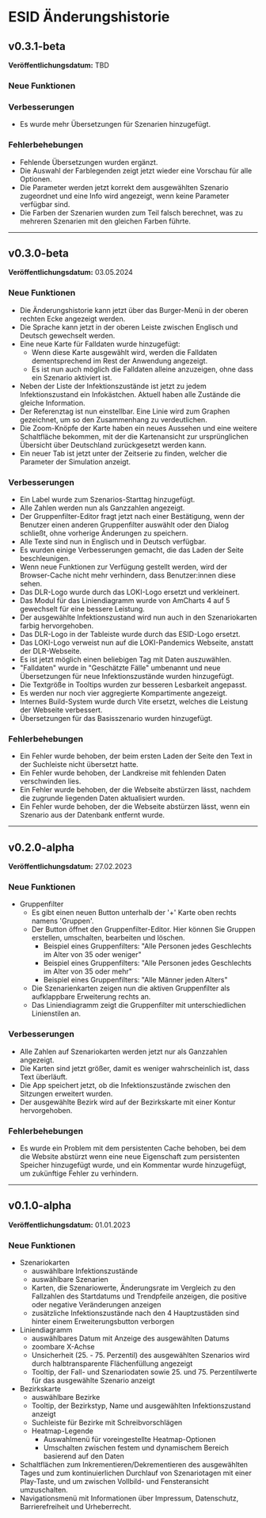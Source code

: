 <!--
SPDX-FileCopyrightText: 2024 German Aerospace Center (DLR)
SPDX-License-Identifier: CC-BY-4.0
-->

# ESID Änderungshistorie

## v0.3.1-beta

**Veröffentlichungsdatum:** TBD

### Neue Funktionen

### Verbesserungen

- Es wurde mehr Übersetzungen für Szenarien hinzugefügt.

### Fehlerbehebungen

- Fehlende Übersetzungen wurden ergänzt.
- Die Auswahl der Farblegenden zeigt jetzt wieder eine Vorschau für alle Optionen.
- Die Parameter werden jetzt korrekt dem ausgewählten Szenario zugeordnet und eine Info wird angezeigt, wenn keine Parameter verfügbar sind.
- Die Farben der Szenarien wurden zum Teil falsch berechnet, was zu mehreren Szenarien mit den gleichen Farben führte.

---

## v0.3.0-beta

**Veröffentlichungsdatum:** 03.05.2024

### Neue Funktionen

- Die Änderungshistorie kann jetzt über das Burger-Menü in der oberen rechten Ecke angezeigt werden.
- Die Sprache kann jetzt in der oberen Leiste zwischen Englisch und Deutsch gewechselt werden.
- Eine neue Karte für Falldaten wurde hinzugefügt:
  - Wenn diese Karte ausgewählt wird, werden die Falldaten dementsprechend im Rest der Anwendung angezeigt.
  - Es ist nun auch möglich die Falldaten alleine anzuzeigen, ohne dass ein Szenario aktiviert ist.
- Neben der Liste der Infektionszustände ist jetzt zu jedem Infektionszustand ein Infokästchen. Aktuell haben alle Zustände die gleiche Information.
- Der Referenztag ist nun einstellbar. Eine Linie wird zum Graphen gezeichnet, um so den Zusammenhang zu verdeutlichen.
- Die Zoom-Knöpfe der Karte haben ein neues Aussehen und eine weitere Schaltfläche bekommen, mit der die Kartenansicht zur ursprünglichen Übersicht über Deutschland zurückgesetzt werden kann.
- Ein neuer Tab ist jetzt unter der Zeitserie zu finden, welcher die Parameter der Simulation anzeigt.

### Verbesserungen

- Ein Label wurde zum Szenarios-Starttag hinzugefügt.
- Alle Zahlen werden nun als Ganzzahlen angezeigt.
- Der Gruppenfilter-Editor fragt jetzt nach einer Bestätigung, wenn der Benutzer einen anderen Gruppenfilter auswählt oder den Dialog schließt, ohne vorherige Änderungen zu speichern.
- Alle Texte sind nun in Englisch und in Deutsch verfügbar.
- Es wurden einige Verbesserungen gemacht, die das Laden der Seite beschleunigen.
- Wenn neue Funktionen zur Verfügung gestellt werden, wird der Browser-Cache nicht mehr verhindern, dass Benutzer:innen diese sehen.
- Das DLR-Logo wurde durch das LOKI-Logo ersetzt und verkleinert.
- Das Modul für das Liniendiagramm wurde von AmCharts 4 auf 5 gewechselt für eine bessere Leistung.
- Der ausgewählte Infektionszustand wird nun auch in den Szenariokarten farbig hervorgehoben.
- Das DLR-Logo in der Tableiste wurde durch das ESID-Logo ersetzt.
- Das LOKI-Logo verweist nun auf die LOKI-Pandemics Webseite, anstatt der DLR-Webseite.
- Es ist jetzt möglich einen beliebigen Tag mit Daten auszuwählen.
- "Falldaten" wurde in "Geschätzte Fälle" umbenannt und neue Übersetzungen für neue Infektionszustände wurden hinzugefügt.
- Die Textgröße in Tooltips wurden zur besseren Lesbarkeit angepasst.
- Es werden nur noch vier aggregierte Kompartimente angezeigt.
- Internes Build-System wurde durch Vite ersetzt, welches die Leistung der Webseite verbessert.
- Übersetzungen für das Basisszenario wurden hinzugefügt.

### Fehlerbehebungen

- Ein Fehler wurde behoben, der beim ersten Laden der Seite den Text in der Suchleiste nicht übersetzt hatte.
- Ein Fehler wurde behoben, der Landkreise mit fehlenden Daten verschwinden lies.
- Ein Fehler wurde behoben, der die Webseite abstürzen lässt, nachdem die zugrunde liegenden Daten aktualisiert wurden.
- Ein Fehler wurde behoben, der die Webseite abstürzen lässt, wenn ein Szenario aus der Datenbank entfernt wurde.

---

## v0.2.0-alpha

**Veröffentlichungsdatum:** 27.02.2023

### Neue Funktionen

- Gruppenfilter
  - Es gibt einen neuen Button unterhalb der '+' Karte oben rechts namens 'Gruppen'.
  - Der Button öffnet den Gruppenfilter-Editor. Hier können Sie Gruppen erstellen, umschalten, bearbeiten und löschen.
    - Beispiel eines Gruppenfilters: "Alle Personen jedes Geschlechts im Alter von 35 oder weniger"
    - Beispiel eines Gruppenfilters: "Alle Personen jedes Geschlechts im Alter von 35 oder mehr"
    - Beispiel eines Gruppenfilters: "Alle Männer jeden Alters"
  - Die Szenarienkarten zeigen nun die aktiven Gruppenfilter als aufklappbare Erweiterung rechts an.
  - Das Liniendiagramm zeigt die Gruppenfilter mit unterschiedlichen Linienstilen an.

### Verbesserungen

- Alle Zahlen auf Szenariokarten werden jetzt nur als Ganzzahlen angezeigt.
- Die Karten sind jetzt größer, damit es weniger wahrscheinlich ist, dass Text überläuft.
- Die App speichert jetzt, ob die Infektionszustände zwischen den Sitzungen erweitert wurden.
- Der ausgewählte Bezirk wird auf der Bezirkskarte mit einer Kontur hervorgehoben.

### Fehlerbehebungen

- Es wurde ein Problem mit dem persistenten Cache behoben, bei dem die Website abstürzt wenn eine neue
  Eigenschaft zum persistenten Speicher hinzugefügt wurde, und ein Kommentar wurde hinzugefügt, um zukünftige Fehler zu
  verhindern.

---

## v0.1.0-alpha

**Veröffentlichungsdatum:** 01.01.2023

### Neue Funktionen

- Szenariokarten
  - auswählbare Infektionszustände
  - auswählbare Szenarien
  - Karten, die Szenariowerte, Änderungsrate im Vergleich zu den Fallzahlen des Startdatums und Trendpfeile anzeigen,
    die positive oder negative Veränderungen anzeigen
  - zusätzliche Infektionszustände nach den 4 Hauptzustäden sind hinter einem Erweiterungsbutton verborgen
- Liniendiagramm
  - auswählbares Datum mit Anzeige des ausgewählten Datums
  - zoombare X-Achse
  - Unsicherheit (25. - 75. Perzentil) des ausgewählten Szenarios wird durch halbtransparente Flächenfüllung angezeigt
  - Tooltip, der Fall- und Szenariodaten sowie 25. und 75. Perzentilwerte für das ausgewählte Szenario anzeigt
- Bezirkskarte
  - auswählbare Bezirke
  - Tooltip, der Bezirkstyp, Name und ausgewählten Infektionszustand anzeigt
  - Suchleiste für Bezirke mit Schreibvorschlägen
  - Heatmap-Legende
    - Auswahlmenü für voreingestellte Heatmap-Optionen
    - Umschalten zwischen festem und dynamischem Bereich basierend auf den Daten
- Schaltflächen zum Inkrementieren/Dekrementieren des ausgewählten Tages und zum kontinuierlichen Durchlauf von
  Szenariotagen mit einer Play-Taste, und um zwischen Vollbild- und Fensteransicht umzuschalten.
- Navigationsmenü mit Informationen über Impressum, Datenschutz, Barrierefreiheit und Urheberrecht.
